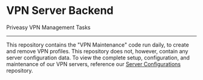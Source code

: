 # VPN Server Backend
Priveasy VPN Management Tasks

------------

This repository contains the "VPN Maintenance" code run daily, to create and remove VPN profiles. This repository does not, however, contain any server configuration data. To view the complete setup, configuration, and maintenance of our VPN servers, reference our [Server Configurations](https://github.com/P5vc/ServerConfigurations "Server Configurations") repository.
